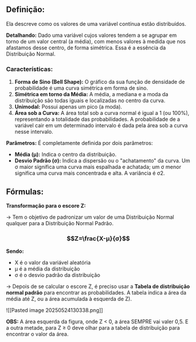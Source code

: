 
## Definição:

Ela descreve como os valores de uma variável contínua estão distribuídos.

**Detalhando:** Dado uma variável cujos valores tendem a se agrupar em torno de um valor central (a média), com menos valores à medida que nos afastamos desse centro, de forma simétrica. Essa é a essência da Distribuição Normal.

### Características:

1. **Forma de Sino (Bell Shape):** O gráfico da sua função de densidade de probabilidade é uma curva simétrica em forma de sino.
2. **Simétrica em torno da Média:** A média, a mediana e a moda da distribuição são todas iguais e localizadas no centro da curva.
3. **Unimodal:** Possui apenas um pico (a moda).
4. **Área sob a Curva:** A área total sob a curva normal é igual a 1 (ou 100%), representando a totalidade das probabilidades. A probabilidade de a variável cair em um determinado intervalo é dada pela área sob a curva nesse intervalo.

**Parâmetros:** É completamente definida por dois parâmetros:

- **Média (μ):** Indica o centro da distribuição.
- **Desvio Padrão (σ):** Indica a dispersão ou o "achatamento" da curva. Um σ maior significa uma curva mais espalhada e achatada; um σ menor significa uma curva mais concentrada e alta. A variância é σ2.

## Fórmulas:

**Transformação para o escore Z:**

→ Tem o objetivo de padronizar um valor de uma Distribuição Normal qualquer para a Distribuição Normal Padrão.

### $$Z=\frac{X-μ}{σ}$$

**Sendo:**
- X é o valor da variável aleatória
- μ é a média da distribuição
- σ é o desvio padrão da distribuição

→ Depois de se calcular o escore Z, é preciso usar a **Tabela de distribuição normal padrão** para encontrar as probabilidades. A tabela indica a área da média até Z, ou a área acumulada à esquerda de Z).

![[Pasted image 20250524130338.png]]


**OBS:** A área esquerda da figura, onde Z < 0, a área SEMPRE vai valer 0,5. E a outra metade, para 
Z ≥ 0 deve olhar para a tabela de distribuição para encontrar o valor da área.

